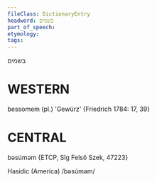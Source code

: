 ```yaml
---
fileClass: DictionaryEntry
headword: בשׂמים
part_of_speech: 
etymology: 
tags: 
---
```

בשׂמים

WESTERN
========

bessomem (pl.) 'Gewürz' {Friedrich 1784: 17, 39}

CENTRAL
========

bəsúməm {ETCP, Sîg Felső Szek, 47223}

Hasidic (America)
/bəsúməm/